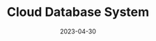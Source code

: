 ---
title: "Cloud Database System"
collection: portfolio
permalink: /portfolio/database
date: 2023-04-30
show: true
header:
  teaser: "portfolio/database.jpg"
project_type: "Group Course"
excerpt: "Built a database system in Java with multiple servers that could be dynamically removed or added. Implemented LRU cache replacement strategy to speed up queries to servers."
---